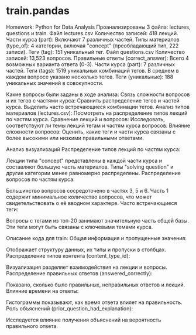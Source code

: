 # train.pandas
Homework: Python for Data Analysis
Проанализированы 3 файла: lectures, questions и train.
Файл lectures.csv
Количество записей: 418 лекций.
Части курса (part): Включают 7 различных частей.
Типы материалов (type_of): 4 категории, включая "concept" (преобладающий тип, 222 записи).
Теги (tag): 151 уникальный тег.
Файл questions.csv
Количество записей: 13,523 вопросов.
Правильные ответы (correct_answer): Всего 4 возможных варианта ответа (0-3).
Части курса (part): 7 различных частей.
Теги (tags): 1519 уникальных комбинаций тегов. В среднем в каждом вопросе указано несколько тегов.
Теги (уникальные): 188 уникальных значений в совокупности.

Какие вопросы были заданы в ходе анализа:
Связь сложности вопросов и их тегов с частями курса:
Сравнить распределение тегов и частей курса.
Выделить часто встречающиеся комбинации тегов.
Анализ типов материалов (lectures.csv):
Посмотреть на распределение типов лекций по частям курса.
Сравнение лекций и вопросов:
Исследовать, соответствуют ли темы лекций тегам и частям курса вопросов.
Влияние сложности вопросов:
Оценить, какие теги и части курса связаны с более высокими или низкими правильными ответами.

Анализ визуализаций
Распределение типов лекций по частям курса:

Лекции типа "concept" представлены в каждой части курса и составляют большую часть материалов.
Типы "solving question" и другие категории менее равномерно распределены.
Распределение вопросов по частям курса:

Большинство вопросов сосредоточено в частях 3, 5 и 6.
Часть 1 содержит минимальное количество вопросов, что может свидетельствовать о её вводном характере.
Часто встречающиеся теги:

Вопросы с тегами из топ-20 занимают значительную часть общей базы.
Эти теги могут быть связаны с ключевыми темами курса.


Описание кода для train:
Общая информация и пропущенные значения:

Отображает структуру данных, их типы и пропуски в столбцах.
Распределение типов контента (content_type_id):

Визуализация разделяет взаимодействия на лекции и вопросы.
Распределение правильных ответов (answered_correctly):

Показано, сколько было правильных, неправильных ответов и лекций.
Влияние времени на ответы:

Гистограммы показывают, как время ответа влияет на правильность.
Роль объяснений (prior_question_had_explanation):

Исследуется влияние получения объяснений на вероятность правильного ответа.


